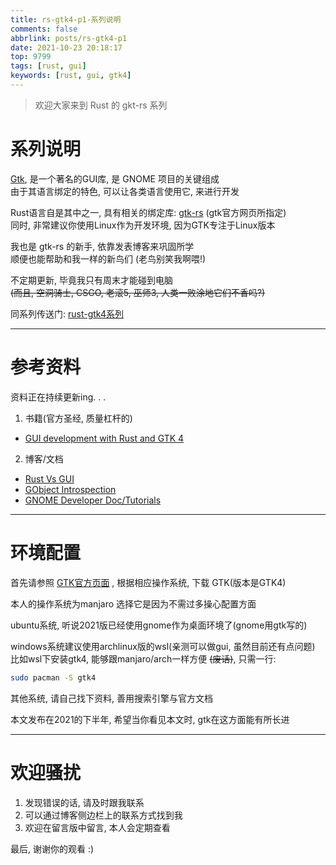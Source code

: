 ```yaml
---
title: rs-gtk4-p1-系列说明
comments: false
abbrlink: posts/rs-gtk4-p1
date: 2021-10-23 20:18:17
top: 9799
tags: [rust, gui]
keywords: [rust, gui, gtk4]
---
```

> 欢迎大家来到 Rust 的 gkt-rs 系列
<!-- more -->
# 系列说明
[Gtk](https://www.gtk.org/), 是一个著名的GUI库, 是 GNOME 项目的关键组成  
由于其语言绑定的特色, 可以让各类语言使用它, 来进行开发  

Rust语言自是其中之一, 具有相关的绑定库: [gtk-rs](https://gtk-rs.org/) (gtk官方网页所指定)  
同时, 非常建议你使用Linux作为开发环境, 因为GTK专注于Linux版本  

我也是 gtk-rs 的新手, 依靠发表博客来巩固所学  
顺便也能帮助和我一样的新鸟们 (老鸟别笑我啊喂!)  


不定期更新, 毕竟我只有周末才能碰到电脑  
~~(而且, 空洞骑士, CSGO, 老滚5, 巫师3, 人类一败涂地它们不香吗?)~~

同系列传送门: [rust-gtk4系列](https://jedsek.github.io/categories/rust-gtk4)

- - -
# 参考资料
资料正在持续更新ing. . .
1. 书籍(官方圣经, 质量杠杆的)
- [GUI development with Rust and GTK 4](https://gtk-rs.org/gtk4-rs/stable/latest/book/)
2. 博客/文档
- [Rust Vs GUI](https://turbomack.github.io/posts/2019-07-28-rust-vs-gui.html)
- [GObject Introspection](https://gi.readthedocs.io/en/latest/#gobject-introspection)
- [GNOME Developer Doc/Tutorials](https://developer.gnome.org/documentation/tutorials.html)
- - -
# 环境配置
首先请参照 [GTK官方页面](https://www.gtk.org/docs/installations/) , 根据相应操作系统, 下载 GTK(版本是GTK4)  

本人的操作系统为manjaro 选择它是因为不需过多操心配置方面  

ubuntu系统, 听说2021版已经使用gnome作为桌面环境了(gnome用gtk写的)  

windows系统建议使用archlinux版的wsl(亲测可以做gui, 虽然目前还有点问题)  
比如wsl下安装gtk4, 能够跟manjaro/arch一样方便 ~~(废话)~~, 只需一行:  

```bash
sudo pacman -S gtk4
```

其他系统, 请自己找下资料, 善用搜索引擎与官方文档  

本文发布在2021的下半年, 希望当你看见本文时, gtk在这方面能有所长进  

- - -
# 欢迎骚扰
1. 发现错误的话, 请及时跟我联系  
2. 可以通过博客侧边栏上的联系方式找到我  
3. 欢迎在留言版中留言, 本人会定期查看  

最后, 谢谢你的观看 :)


